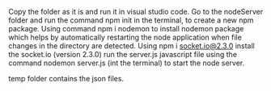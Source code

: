 Copy the folder as it is and run it in visual studio code.
Go to the nodeServer folder and run the command npm init in the terminal, to create a new npm package.
Using command npm i nodemon to install nodemon package which helps by automatically restarting the node application when file changes in the directory are detected.
Using npm i socket.io@2.3.0 install the socket.io (version 2.3.0)
run the server.js javascript file using the command nodemon server.js (int the terminal) to start the node server. 

temp folder contains the json files.
